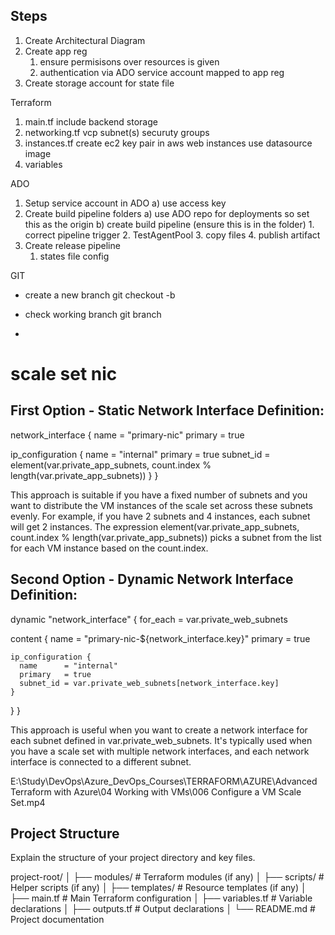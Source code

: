 ## Steps

1) Create Architectural Diagram
2) Create app reg  
    1. ensure permisisons over resources is given 
    2. authentication via ADO service account mapped to app reg
3) Create storage account for state file

Terraform
1) main.tf
    include backend storage
2) networking.tf
    vcp
    subnet(s)
    securuty groups
3) instances.tf
    create ec2 key pair in aws
    web instances
    use datasource image 
4) variables

ADO
1) Setup service account in ADO
    a) use access key
2) Create build pipeline folders
    a) use ADO repo for deployments so set this as the origin
    b) create build pipeline (ensure this is in the folder)
        1. correct pipeline trigger
        2. TestAgentPool
        3. copy files
        4. publish artifact
3) Create release pipeline
    1. states file config
  
GIT
 - create a new branch 
    git checkout -b <branch-name>

 - check working branch 
    git branch

 -    


# scale set nic 
## First Option - Static Network Interface Definition:

network_interface {
  name    = "primary-nic"
  primary = true

  ip_configuration {
    name      = "internal"
    primary   = true
    subnet_id = element(var.private_app_subnets, count.index % length(var.private_app_subnets))
  }
}

This approach is suitable if you have a fixed number of subnets and you want to distribute the VM instances of the scale set across these subnets evenly. For example, if you have 2 subnets and 4 instances, each subnet will get 2 instances. The expression element(var.private_app_subnets, count.index % length(var.private_app_subnets)) picks a subnet from the list for each VM instance based on the count.index.

## Second Option - Dynamic Network Interface Definition:

dynamic "network_interface" {
  for_each = var.private_web_subnets

  content {
    name    = "primary-nic-${network_interface.key}"
    primary = true

    ip_configuration {
      name      = "internal"
      primary   = true
      subnet_id = var.private_web_subnets[network_interface.key]
    }
  }
}

This approach is useful when you want to create a network interface for each subnet defined in var.private_web_subnets. It's typically used when you have a scale set with multiple network interfaces, and each network interface is connected to a different subnet.

E:\Study\DevOps\Azure_DevOps_Courses\TERRAFORM\AZURE\Advanced Terraform with Azure\04 Working with VMs\006 Configure a VM Scale Set.mp4


Project Structure
-----------------

Explain the structure of your project directory and key files.

project-root/
│
├── modules/                  # Terraform modules (if any)
│
├── scripts/                  # Helper scripts (if any)
│
├── templates/                # Resource templates (if any)
│
├── main.tf                   # Main Terraform configuration
│
├── variables.tf              # Variable declarations
│
├── outputs.tf                # Output declarations
│
└── README.md                 # Project documentation
